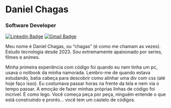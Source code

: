 # Daniel Chagas

### Software Developer

[![Linkedin Badge](https://img.shields.io/badge/-LinkedIn-986DFF?style=flat-square&logo=Linkedin&logoColor=fff&link=https://www.linkedin.com/in/danichagasdev/)](https://www.linkedin.com/in/danichagasdev/) 
[![Gmail Badge](https://img.shields.io/badge/-chagasdaniel788@gmail.com-986DFF?style=flat-square&logo=Gmail&logoColor=fff&link=mailto:chagasdaniel788@gmail.com)](mailto:chagasdaniel788@gmail.com)

Meu nome é Daniel Chagas, ou “chagas” (é como me chamam as vezes). Estudo tecnologia desde 2023. Sou extremamente apaixonado por series, filmes e animes.

Minha primeira experiência com código foi quando eu nem tinha um pc, usava o notbook da minha namorada. Lembro-me de quando estava estudando, batia cabeça para descobrir como alinhar uma div com css (até hoje faço isso). Eu costumava passar horas na frente da tela e nem via o tempo passar. A emoção de fazer minhas próprias linhas de código foi incrível. É como lego. Você começa peça por peça, ninguém entende o que está construindo e pronto... você tem um castelo de códigos.
